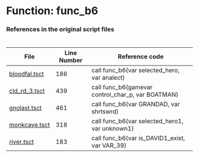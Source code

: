 # Function: func_b6
### References in the original script files

#

| File | Line Number | Reference code |
| --- | --- | --- |
| [bloodfal.tsct](../../../out/bloodfal.tsct#L186) | 186 | call func_b6(var selected_hero, var analect) |
| [cld_rd_3.tsct](../../../out/cld_rd_3.tsct#L439) | 439 | call func_b6(gamevar control_char_p, var BOATMAN) |
| [gnolast.tsct](../../../out/gnolast.tsct#L461) | 461 | call func_b6(var GRANDAD, var shrtswrd) |
| [monkcave.tsct](../../../out/monkcave.tsct#L318) | 318 | call func_b6(var selected_hero1, var unknown1) |
| [river.tsct](../../../out/river.tsct#L183) | 183 | call func_b6(var is_DAVID1_exist, var VAR_39) |

